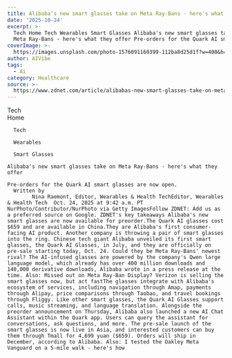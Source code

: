 ```yaml
---
title: Alibaba's new smart glasses take on Meta Ray-Bans - here's what they offer
date: '2025-10-24'
excerpt: >-
  Tech Home Tech Wearables Smart Glasses Alibaba's new smart glasses take on
  Meta Ray-Bans - here's what they offer Pre-orders for the Quark AI smart gl...
coverImage: >-
  https://images.unsplash.com/photo-1576091160399-112ba8d25d1f?w=400&h=200&fit=crop&auto=format
author: AIVibe
tags:
  - Ai
category: Healthcare
source: >-
  https://www.zdnet.com/article/alibabas-new-smart-glasses-take-on-meta-ray-bans-heres-what-they-offer/
---
```

Tech      
      Home
    
      Tech
    
      Wearables
    
      Smart Glasses
       
    Alibaba's new smart glasses take on Meta Ray-Bans - here's what they offer
     
    Pre-orders for the Quark AI smart glasses are now open.
      Written by 
            Nina Raemont, Editor, Wearables & Health TechEditor, Wearables & Health Tech  Oct. 24, 2025 at 9:42 a.m. PT                           NurPhoto/Contributor/NurPhoto via Getty ImagesFollow ZDNET: Add us as a preferred source on Google. ZDNET's key takeaways Alibaba's new smart glasses are now available for preorder.The Quark AI glasses cost $659 and are available in China.They are Alibaba's first consumer-facing AI product. Another company is throwing a pair of smart glasses into the ring. Chinese tech giant Alibaba unveiled its first smart glasses, the Quark AI Glasses, in July, and they are officially on pre-sale starting today, Oct. 24. Could they be Meta Ray-Bans' newest rival? The AI-infused glasses are powered by the company's Qwen large language model, which already has over 400 million downloads and 140,000 derivative downloads, Alibaba wrote in a press release at the time. Also: Missed out on Meta Ray-Ban Display? Verizon is selling the smart glasses now, but act fastThe glasses integrate with Alibaba's ecosystem of services, including navigation through Amap, payments through Alipay, price comparisons through Taobao, and travel bookings through Fliggy. Like other smart glasses, the Quark AI Glasses support calls, music streaming, and language translation. Alongside the preorder announcement on Thursday, Alibaba also launched a new AI Chat Assistant within the Quark app. Users can query the assistant for conversations, ask questions, and more. The pre-sale launch of the smart glasses is now live in Asia, and interested customers can buy them through Tmall for 4,699 yuan ($659). Orders will ship in December, according to Alibaba. Also: I tested the Oakley Meta Vanguard on a 5-mile walk - here's how
